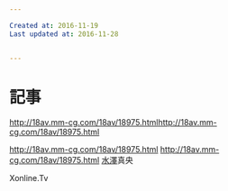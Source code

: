 ```yaml
---

Created at: 2016-11-19
Last updated at: 2016-11-28


---
```


# 記事


<http://18av.mm-cg.com/18av/18975.html><http://18av.mm-cg.com/18av/18975.html>

<http://18av.mm-cg.com/18av/18975.html>
<http://18av.mm-cg.com/18av/18975.html>
[水澤](http://18av.mm-cg.com/18av/18975.html)真央

Xonline.Tv

